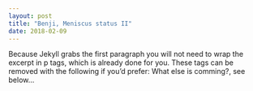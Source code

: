```yaml
---
layout: post
title: "Benji, Meniscus status II"
date: 2018-02-09
---
```

Because Jekyll grabs the first paragraph you will not need to wrap the excerpt in p tags, which is already done for you. These tags can be removed with the following if you’d prefer:
What else is comming?, see below…
